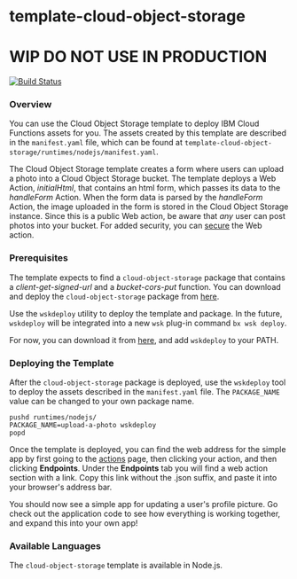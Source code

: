 # template-cloud-object-storage
# WIP DO NOT USE IN PRODUCTION
[![Build Status](https://travis-ci.org/ibm-functions/template-cloud-object-storage.svg?branch=master)](https://travis-ci.org/ibm-functions/template-cloud-object-storage)

### Overview
You can use the Cloud Object Storage template to deploy IBM Cloud Functions assets for you.  The assets created by this template are described in the `manifest.yaml` file, which can be found at `template-cloud-object-storage/runtimes/nodejs/manifest.yaml`.

The Cloud Object Storage template creates a form where users can upload a photo into a Cloud Object Storage bucket.  The template deploys a Web Action, *initialHtml*, that contains an html form, which passes its data to the *handleForm* Action.  When the form data is parsed by the *handleForm* Action, the image uploaded in the form is stored in the Cloud Object Storage instance. Since this is a public Web action, be aware that *any* user can post photos into your bucket.  For added security, you can [secure](https://console.bluemix.net/docs/openwhisk/openwhisk_webactions.html#securing-web-actions) the Web action.

### Prerequisites
The template expects to find a `cloud-object-storage` package that contains a *client-get-signed-url* and a *bucket-cors-put* function.  You can download and deploy the `cloud-object-storage` package from [here](https://github.com/ibm-functions/package-cloud-object-storage).

Use the `wskdeploy` utility to deploy the template and package. In the future, `wskdeploy` will be integrated into a new `wsk` plug-in command `bx wsk deploy`.

For now, you can download it from [here](https://github.com/apache/incubator-openwhisk-wskdeploy/releases), and add `wskdeploy` to your PATH.

### Deploying the Template
After the `cloud-object-storage` package is deployed, use the `wskdeploy` tool to deploy the assets described in the `manifest.yaml` file. The `PACKAGE_NAME` value can be changed to your own package name.
```
pushd runtimes/nodejs/
PACKAGE_NAME=upload-a-photo wskdeploy
popd
```
Once the template is deployed, you can find the web address for the simple app by first going to the [actions](https://console.bluemix.net/openwhisk/actions) page, then clicking your action, and then clicking **Endpoints**.
Under the **Endpoints** tab you will find a web action section with a link. Copy this link without the .json suffix, and paste it into your browser's address bar.


You should now see a simple app for updating a user's profile picture.  Go check out the application code to see how everything is working together, and expand this into your own app!

### Available Languages
The `cloud-object-storage` template is available in Node.js.
